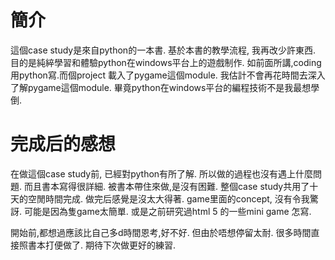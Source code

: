 # 簡介
這個case study是來自python的一本書. 基於本書的教學流程, 我再改少許東西. 目的是純綷學習和體驗python在windows平台上的遊戲制作.
如前面所講,coding用python寫.而個project 載入了pygame這個module. 我估計不會再花時間去深入了解pygame這個module. 畢竟python在windows平台的編程技術不是我最想學倒.

# 完成后的感想
在做這個case study前, 已經對python有所了解. 所以做的過程也沒有遇上什麼問題. 而且書本寫得很詳細. 被書本帶住來做,是沒有困難.
整個case study共用了十天的空閒時間完成. 做完后感覺是沒太大得著. game里面的concept, 沒有令我驚訝. 可能是因為隻game太簡單. 或是之前研究過html 5 的一些mini game 怎寫. 

開始前,都想過應該比自己多d時間恩考,好不好. 但由於唔想停留太耐. 很多時間直接照書本打便做了.
期待下次做更好的練習.
